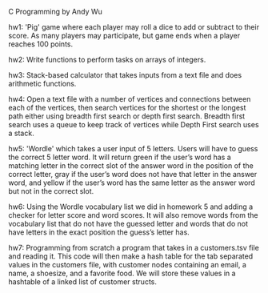 C Programming by Andy Wu

hw1: 'Pig' game where each player may roll a dice to add or subtract to their score. As many players may participate, but game ends when a player reaches 100 points.

hw2: Write functions to perform tasks on arrays of integers.

hw3: Stack-based calculator that takes inputs from a text file and does arithmetic functions.

hw4: Open a text file with a number of vertices and connections between each of the vertices, then search vertices for the shortest or the longest path either using breadth first search or depth first search. Breadth first search uses a queue to keep track of vertices while Depth First search uses a stack. 

hw5: 'Wordle' which takes a user input of 5 letters. Users will have to guess the correct 5 letter word. It will return green if the user’s word has a matching letter in the correct slot of the answer word in the position of the correct letter, gray if the user’s word does not have that letter in the answer word, and yellow if the user’s word has the same letter as the answer word but not in the correct slot.

hw6: Using the Wordle vocabulary list we did in homework 5 and adding a checker for letter score and word scores. It will also remove words from the vocabulary list that do not have the guessed letter and words that do not have letters in the exact position the guess’s letter has.

hw7: Programming from scratch a program that takes in a customers.tsv file and reading it. This code will then make a hash table for the tab separated values in the customers file, with customer nodes containing an email, a name, a shoesize, and a favorite food. We will store these values in a hashtable of a linked list of customer structs.
